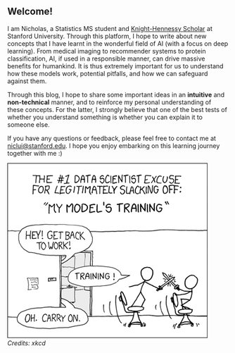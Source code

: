 ## Welcome!

I am Nicholas, a Statistics MS student and <a href="https://knight-hennessy.stanford.edu/program/scholars/2021/nicholas-lui" title="Knight-Hennessy Scholar">Knight-Hennessy Scholar</a> at Stanford University. Through this platform, I hope to write about new concepts that I have learnt in the wonderful field of AI (with a focus on deep learning). From medical imaging to recommender systems to protein classification, AI, if used in a responsible manner, can drive massive benefits for humankind. It is thus extremely important for us to understand how these models work, potential pitfalls, and how we can safeguard against them.

Through this blog, I hope to share some important ideas in an **intuitive** and **non-technical** manner, and to reinforce my personal understanding of these concepts. For the latter, I strongly believe that one of the best tests of whether you understand something is whether you can explain it to someone else.

If you have any questions or feedback, please feel free to contact me at <a href="mailto:niclui@stanford.edu" title="niclui@stanford.edu">niclui@stanford.edu</a>. I hope you enjoy embarking on this learning journey together with me :)

<img src="images/xkcd.png" alt="hi" class="inline"/>
<em>Credits: xkcd</em>
